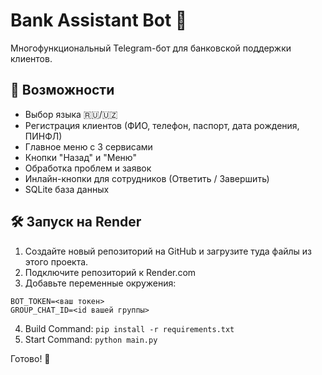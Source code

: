# Bank Assistant Bot 🤖

Многофункциональный Telegram-бот для банковской поддержки клиентов.

## 🚀 Возможности

- Выбор языка 🇷🇺/🇺🇿
- Регистрация клиентов (ФИО, телефон, паспорт, дата рождения, ПИНФЛ)
- Главное меню с 3 сервисами
- Кнопки "Назад" и "Меню"
- Обработка проблем и заявок
- Инлайн-кнопки для сотрудников (Ответить / Завершить)
- SQLite база данных

## 🛠 Запуск на Render

1. Создайте новый репозиторий на GitHub и загрузите туда файлы из этого проекта.
2. Подключите репозиторий к Render.com
3. Добавьте переменные окружения:

```
BOT_TOKEN=<ваш токен>
GROUP_CHAT_ID=<id вашей группы>
```

4. Build Command: `pip install -r requirements.txt`
5. Start Command: `python main.py`

Готово! 🎉